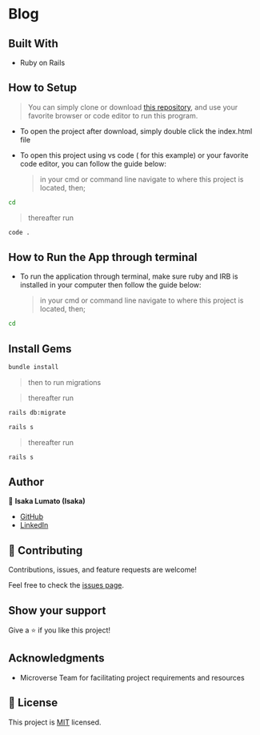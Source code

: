 # Blog



## Built With

- Ruby on Rails


## How to Setup

> You can simply clone or download [this repository](https://github.com/isaka-lumato/blog), and use your favorite browser or code editor to run this program.

- To open the project after download, simply double click the index.html file

- To open this project using vs code ( for this example) or your favorite code editor, you can follow the guide below:
  > in your cmd or command line navigate to where this project is located, then;

```cmd
cd 
```

> thereafter run

```cmd
code .
```

## How to Run the App through terminal

- To run the application through terminal, make sure ruby and IRB is installed in your computer then follow the guide below:
  > in your cmd or command line navigate to where this project is located, then;

```cmd
cd 
```

## Install Gems


```cmd
bundle install
```

> then to run migrations


> thereafter run

```cmd
rails db:migrate
```

```cmd
rails s
```

> thereafter run

```cmd
rails s
```

## Author
👤 **Isaka Lumato (Isaka)**

- [GitHub](https://github.com/isaka-lumato)
- [LinkedIn](https://www.linkedin.com/in/isaka-lumato)


## 🤝 Contributing

Contributions, issues, and feature requests are welcome!

Feel free to check the [issues page](https://github.com/isaka-lumato/blog/issues).

## Show your support

Give a ⭐️ if you like this project!

## Acknowledgments

- Microverse Team for facilitating project requirements and resources

## 📝 License

This project is [MIT](./MIT.md) licensed.
